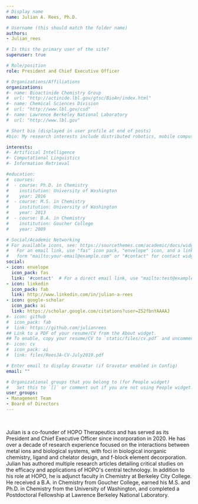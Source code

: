 ```yaml
---
# Display name
name: Julian A. Rees, Ph.D.

# Username (this should match the folder name)
authors:
- Julian_rees

# Is this the primary user of the site?
superuser: true

# Role/position
role: President and Chief Executive Officer

# Organizations/Affiliations
organizations:
#- name: Bioactinide Chemistry Group
#  url: "http://actinide.lbl.gov/gtsc/BioAn/index.html"
#- name: Chemical Sciences Division
#  url: "http://www.lbl.gov/csd"
#- name: Lawrence Berkeley National Laboratory
#  url: "http://www.lbl.gov"

# Short bio (displayed in user profile at end of posts)
#bio: My research interests include distributed robotics, mobile computing and programmable matter.

interests:
#- Artificial Intelligence
#- Computational Linguistics
#- Information Retrieval

#education:
#  courses:
#  - course: Ph.D. in Chemistry
#    institution: University of Washington
#    year: 2016
#  - course: M.S. in Chemistry
#    institution: University of Washington
#    year: 2013
#  - course: B.A. in Chemistry
#    institution: Goucher College
#    year: 2009

# Social/Academic Networking
# For available icons, see: https://sourcethemes.com/academic/docs/widgets/#icons
#   For an email link, use "fas" icon pack, "envelope" icon, and a link in the
#   form "mailto:your-email@example.com" or "#contact" for contact widget.
social:
- icon: envelope
  icon_pack: fas
  link: '#contact'  # For a direct email link, use "mailto:test@example.org".
- icon: linkedin
  icon_pack: fab
  link: http://www.linkedin.com/in/julian-a-rees
- icon: google-scholar
  icon_pack: ai
  link: https://scholar.google.com/citations?user=Z52fbnYAAAAJ
#- icon: github
#  icon_pack: fab
#  link: https://github.com/julianrees
## Link to a PDF of your resume/CV from the About widget.
## To enable, copy your resume/CV to `static/files/cv.pdf` and uncomment the lines below.  
#- icon: cv
#  icon_pack: ai
#  link: files/ReesJA-CV-July2019.pdf

# Enter email to display Gravatar (if Gravatar enabled in Config)
email: ""

# Organizational groups that you belong to (for People widget)
#   Set this to `[]` or comment out if you are not using People widget.  
user_groups:
- Management Team
- Board of Directors
---
```

<br>

Julian is a co-founder of HOPO Therapeutics and has served as its President and Chief Executive Officer since incorporation in 2020. He has over a decade of research experience focused on the interactions between metal ions and biological systems, with foci in biological inorganic chemistry, ligand and chelator design, and f-block element decorporation. Julian has authored multiple research articles detailing critical studies on the efficacy and applications of HOPO's central technology. In addition to his role at HOPO, he is adjunct faculty in Chemistry at Berkeley City College. He received a B.A. in Chemistry from Goucher College, earned his M.S. and Ph.D. in Chemistry from the University of Washington, and completed a Postdoctoral Fellowship at Lawrence Berkeley National Laboratory.

